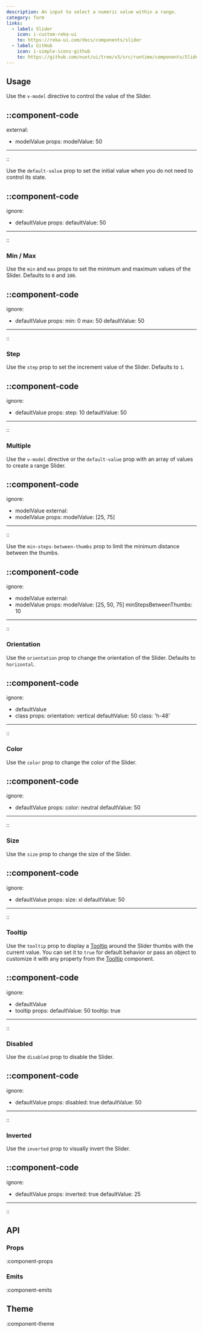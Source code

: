 ```yaml
---
description: An input to select a numeric value within a range.
category: form
links:
  - label: Slider
    icon: i-custom-reka-ui
    to: https://reka-ui.com/docs/components/slider
  - label: GitHub
    icon: i-simple-icons-github
    to: https://github.com/nuxt/ui/tree/v3/src/runtime/components/Slider.vue
---
```


## Usage

Use the `v-model` directive to control the value of the Slider.

::component-code
---
external:
  - modelValue
props:
  modelValue: 50
---
::

Use the `default-value` prop to set the initial value when you do not need to control its state.

::component-code
---
ignore:
  - defaultValue
props:
  defaultValue: 50
---
::

### Min / Max

Use the `min` and `max` props to set the minimum and maximum values of the Slider. Defaults to `0` and `100`.

::component-code
---
ignore:
  - defaultValue
props:
  min: 0
  max: 50
  defaultValue: 50
---
::

### Step

Use the `step` prop to set the increment value of the Slider. Defaults to `1`.

::component-code
---
ignore:
  - defaultValue
props:
  step: 10
  defaultValue: 50
---
::

### Multiple

Use the `v-model` directive or the `default-value` prop with an array of values to create a range Slider.

::component-code
---
ignore:
  - modelValue
external:
  - modelValue
props:
  modelValue: [25, 75]
---
::

Use the `min-steps-between-thumbs` prop to limit the minimum distance between the thumbs.

::component-code
---
ignore:
  - modelValue
external:
  - modelValue
props:
  modelValue: [25, 50, 75]
  minStepsBetweenThumbs: 10
---
::

### Orientation

Use the `orientation` prop to change the orientation of the Slider. Defaults to `horizontal`.

::component-code
---
ignore:
  - defaultValue
  - class
props:
  orientation: vertical
  defaultValue: 50
  class: 'h-48'
---
::

### Color

Use the `color` prop to change the color of the Slider.

::component-code
---
ignore:
  - defaultValue
props:
  color: neutral
  defaultValue: 50
---
::

### Size

Use the `size` prop to change the size of the Slider.

::component-code
---
ignore:
  - defaultValue
props:
  size: xl
  defaultValue: 50
---
::

### Tooltip

Use the `tooltip` prop to display a [Tooltip](/components/tooltip) around the Slider thumbs with the current value. You can set it to `true` for default behavior or pass an object to customize it with any property from the [Tooltip](/components/tooltip#props) component.

::component-code
---
ignore:
  - defaultValue
  - tooltip
props:
  defaultValue: 50
  tooltip: true
---
::

### Disabled

Use the `disabled` prop to disable the Slider.

::component-code
---
ignore:
  - defaultValue
props:
  disabled: true
  defaultValue: 50
---
::

### Inverted

Use the `inverted` prop to visually invert the Slider.

::component-code
---
ignore:
  - defaultValue
props:
  inverted: true
  defaultValue: 25
---
::

## API

### Props

:component-props

### Emits

:component-emits

## Theme

:component-theme
